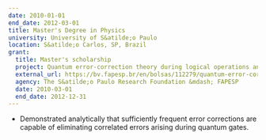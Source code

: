 ```yaml
---
date: 2010-01-01
end_date: 2012-03-01
title: Master's Degree in Physics
university: University of S&atilde;o Paulo
location: S&atilde;o Carlos, SP, Brazil
grant:
  title: Master's scholarship
  project: Quantum error-correction theory during logical operations and finite-duration syndrome measurements
  external_url: https://bv.fapesp.br/en/bolsas/112279/quantum-error-correction-theory-during-logical-operations-and-finite-duration-syndrome-measurements
  agency: The S&atilde;o Paulo Research Foundation &mdash; FAPESP
  date: 2010-03-01
  end_date: 2012-12-31
---
```

 - Demonstrated analytically that sufficiently frequent error corrections are capable of eliminating correlated errors arising during quantum gates.
